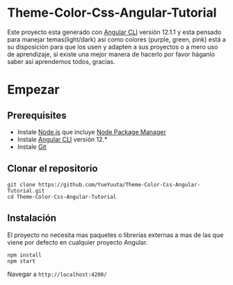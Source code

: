 # Theme-Color-Css-Angular-Tutorial

Este proyecto esta generado con [Angular CLI](https://github.com/angular/angular-cli) versión 12.1.1 y esta pensado para manejar temas(light/dark) así como colores (purple, green, pink) está a su disposición para que los usen y adapten a sus proyectos o a mero uso de aprendizaje, si existe una mejor manera de hacerlo por favor háganlo saber así aprendemos todos, gracias.

# Empezar

## Prerequisites

- Instale [Node.js] que incluye [Node Package Manager][npm]
- Instale [Angular CLI](https://github.com/angular/angular-cli) versión 12.\*
- Instale [Git]

## Clonar el repositorio

```shell
git clone https://github.com/YueYuuta/Theme-Color-Css-Angular-Tutorial.git
cd Theme-Color-Css-Angular-Tutorial
```

## Instalación

El proyecto no necesita mas paquetes o librerías externas a mas de las que viene por defecto en cualquier proyecto Angular.

```shell
npm install
npm start
```

Navegar a `http://localhost:4200/`

[node.js]: https://nodejs.org/
[npm]: https://www.npmjs.com/get-npm
[git]: https://git-scm.com/
